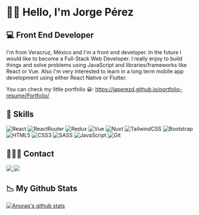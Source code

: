 # ✌🏽 Hello, I'm Jorge Pérez
## 💻 Front End Developer
I'm from Veracruz, México and I'm a front end developer. In the future i would like to become a Full-Stack Web Developer. I really enjoy to build things and solve problems using JavaScript and libraries/frameworks like React or Vue. Also I'm very interested to learn in a long term mobile app development using either React Native or Flutter. 

You can check my little portfolio 😀: https://japerezd.github.io/portfolio-resume/Portfolio/

## 🚀 Skills
![React](https://img.shields.io/badge/React-20232A?style=for-the-badge&logo=react&logoColor=61DAFB)
![ReactRouter](https://img.shields.io/badge/React_Router-CA4245?style=for-the-badge&logo=react-router&logoColor=white)
![Redux](https://img.shields.io/badge/Redux-593D88?style=for-the-badge&logo=redux&logoColor=whit)
![Vue](https://img.shields.io/badge/Vue.js-35495E?style=for-the-badge&logo=vue.js&logoColor=4FC08D)
![Nuxt](https://img.shields.io/badge/nuxt.js-00C58E?style=for-the-badge&logo=nuxtdotjs&logoColor=white)
![TailwindCSS](https://img.shields.io/badge/Tailwind_CSS-38B2AC?style=for-the-badge&logo=tailwind-css&logoColor=white)
![Bootstrap](https://img.shields.io/badge/Bootstrap-563D7C?style=for-the-badge&logo=bootstrap&logoColor=white)
![HTML5](https://img.shields.io/badge/HTML5-E34F26?style=for-the-badge&logo=html5&logoColor=white)
![CSS3](https://img.shields.io/badge/CSS3-1572B6?style=for-the-badge&logo=css3&logoColor=white)
![SASS](https://img.shields.io/badge/Sass-CC6699?style=for-the-badge&logo=sass&logoColor=white)
![JavaScript](https://img.shields.io/badge/JavaScript-F7DF1E?style=for-the-badge&logo=javascript&logoColor=black)
![Git](https://img.shields.io/badge/Git-F05032?style=for-the-badge&logo=git&logoColor=white)

## 🙋🏽‍♂️ Contact

<a href="https://www.linkedin.com/in/jorge-pérez-18a445196" target="_blank">
  <img src="https://img.shields.io/badge/LinkedIn-0077B5?style=for-the-badge&logo=linkedin&logoColor=white"/>
</a>
<a href="https://japerezd.github.io/portfolio-resume/Portfolio/">
  <img src="https://img.shields.io/badge/website-000000?style=for-the-badge&logo=About.me&logoColor=white" />
</a>

## 📉 My Github Stats

[![Anurag's github stats](https://github-readme-stats.vercel.app/api?username=japerezd&show_icons=true&theme=tokyonight)](https://github.com/anuraghazra/github-readme-stats)


